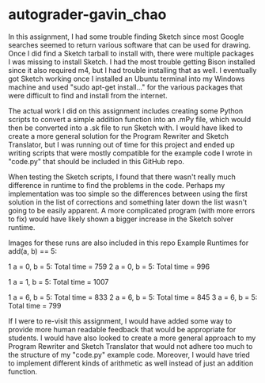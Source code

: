 # autograder-gavin_chao

In this assignment, I had some trouble finding Sketch since most Google searches seemed to return various software that can be used for drawing. Once I did find a Sketch tarball to install with, there were multiple packages I was missing to install Sketch. I had the most trouble getting Bison installed since it also required m4, but I had trouble installing that as well. I eventually got Sketch working once I installed an Ubuntu terminal into my Windows machine and used "sudo apt-get install..." for the various packages that were difficult to find and install from the internet.

The actual work I did on this assignment includes creating some Python scripts to convert a simple addition function into an .mPy file, which would then be converted into a .sk file to run Sketch with. I would have liked to create a more general solution for the Program Rewriter and Sketch Translator, but I was running out of time for this project and ended up writing scripts that were mostly compatible for the example code I wrote in "code.py" that should be included in this GitHub repo.

When testing the Sketch scripts, I found that there wasn't really much difference in runtime to find the problems in the code. Perhaps my implementation was too simple so the differences between using the first solution in the list of corrections and something later down the list wasn't going to be easily apparent. A more complicated program (with more errors to fix) would have likely shown a bigger increase in the Sketch solver runtime.

Images for these runs are also included in this repo
Example Runtimes for add(a, b) == 5: 

1 a = 0, b = 5: Total time = 759
2 a = 0, b = 5: Total time = 996

1 a = 1, b = 5: Total time = 1007
 
1 a = 6, b = 5: Total time = 833
2 a = 6, b = 5: Total time = 845
3 a = 6, b = 5: Total time = 799

If I were to re-visit this assignment, I would have added some way to provide more human readable feedback that would be appropriate for students. I would have also looked to create a more general approach to my Program Rewriter and Sketch Translator that would not adhere too much to the structure of my "code.py" example code. Moreover, I would have tried to implement different kinds of arithmetic as well instead of just an addition function.
